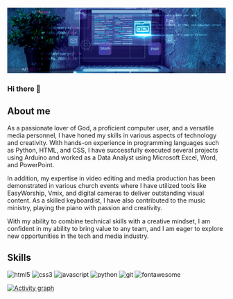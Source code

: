 ![](./assets/banner1.png)

### Hi there 👋

## About me
As a passionate lover of God, a proficient computer user, and a versatile media personnel, I have honed my skills in various aspects of technology and creativity. With hands-on experience in programming languages such as Python, HTML, and CSS, I have successfully executed several projects using Arduino and worked as a Data Analyst using Microsoft Excel, Word, and PowerPoint.

In addition, my expertise in video editing and media production has been demonstrated in various church events where I have utilized tools like EasyWorship, Vmix, and digital cameras to deliver outstanding visual content. As a skilled keyboardist, I have also contributed to the music ministry, playing the piano with passion and creativity.

With my ability to combine technical skills with a creative mindset, I am confident in my ability to bring value to any team, and I am eager to explore new opportunities in the tech and media industry.

## Skills
![html5](https://img.shields.io/badge/HTML5-E34F26?style=for-the-badge&logo=html5&logoColor=white)
![css3](https://img.shields.io/badge/CSS3-1572B6?style=for-the-badge&logo=css3&logoColor=white)
![javascript](https://img.shields.io/badge/JavaScript-323330?style=for-the-badge&logo=javascript&logoColor=F7DF1E)
![python](https://img.shields.io/badge/python-1E1C34?style=for-the-badge&logo=python&logoColor=white)
![git](https://img.shields.io/badge/Git-F05032?style=for-the-badge&logo=git&logoColor=white)
![fontawesome](https://img.shields.io/badge/Font_Awesome-339AF0?style=for-the-badge&logo=fontawesome&logoColor=white)

[![Activity graph](https://github-readme-activity-graph.vercel.app/graph?username=josephadoga&theme=react-dark&hide_border=true)](https://github.com/ashutosh00710/github-readme-activity-graph)



<!--
**josephadoga/josephadoga** is a ✨ _special_ ✨ repository because its `README.md` (this file) appears on your GitHub profile.

Here are some ideas to get you started:

- 🔭 I’m currently working on ...
- 🌱 I’m currently learning ...
- 👯 I’m looking to collaborate on ...
- 🤔 I’m looking for help with ...
- 💬 Ask me about ...
- 📫 How to reach me: ...
- 😄 Pronouns: ...
- ⚡ Fun fact: ...
-->

